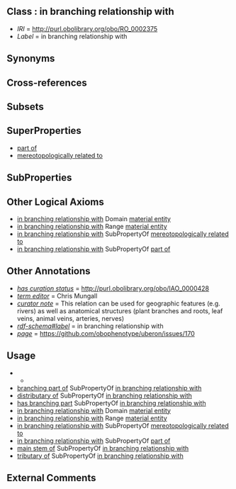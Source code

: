 
## Class : in branching relationship with

 * *IRI* = http://purl.obolibrary.org/obo/RO_0002375
 * *Label* = in branching relationship with

## Synonyms


## Cross-references


## Subsets


## SuperProperties

 * [part of](../../BFO/50/BFO_0000050.md)
 * [mereotopologically related to](../../RO/23/RO_0002323.md)

## SubProperties


## Other Logical Axioms

 * [in branching relationship with](../../RO/75/RO_0002375.md) Domain [material entity](../../BFO/40/BFO_0000040.md)
 * [in branching relationship with](../../RO/75/RO_0002375.md) Range [material entity](../../BFO/40/BFO_0000040.md)
 * [in branching relationship with](../../RO/75/RO_0002375.md) SubPropertyOf [mereotopologically related to](../../RO/23/RO_0002323.md)
 * [in branching relationship with](../../RO/75/RO_0002375.md) SubPropertyOf [part of](../../BFO/50/BFO_0000050.md)

## Other Annotations

 * *[has curation status](../../IAO/14/IAO_0000114.md)* = http://purl.obolibrary.org/obo/IAO_0000428
 * *[term editor](../../IAO/17/IAO_0000117.md)* = Chris Mungall
 * *[curator note](../../IAO/32/IAO_0000232.md)* = This relation can be used for geographic features (e.g. rivers) as well as anatomical structures (plant branches and roots, leaf veins, animal veins, arteries, nerves)
 * *[rdf-schema#label](../../el/rdf-schema#label.md)* = in branching relationship with
 * *[page](../../ge/page.md)* = https://github.com/obophenotype/uberon/issues/170

## Usage

 * -
 * [branching part of](../../RO/80/RO_0002380.md) SubPropertyOf [in branching relationship with](../../RO/75/RO_0002375.md)
 * [distributary of](../../RO/77/RO_0002377.md) SubPropertyOf [in branching relationship with](../../RO/75/RO_0002375.md)
 * [has branching part](../../RO/69/RO_0002569.md) SubPropertyOf [in branching relationship with](../../RO/75/RO_0002375.md)
 * [in branching relationship with](../../RO/75/RO_0002375.md) Domain [material entity](../../BFO/40/BFO_0000040.md)
 * [in branching relationship with](../../RO/75/RO_0002375.md) Range [material entity](../../BFO/40/BFO_0000040.md)
 * [in branching relationship with](../../RO/75/RO_0002375.md) SubPropertyOf [mereotopologically related to](../../RO/23/RO_0002323.md)
 * [in branching relationship with](../../RO/75/RO_0002375.md) SubPropertyOf [part of](../../BFO/50/BFO_0000050.md)
 * [main stem of](../../RO/81/RO_0002381.md) SubPropertyOf [in branching relationship with](../../RO/75/RO_0002375.md)
 * [tributary of](../../RO/76/RO_0002376.md) SubPropertyOf [in branching relationship with](../../RO/75/RO_0002375.md)

## External Comments

